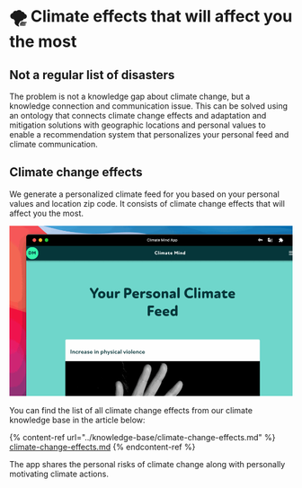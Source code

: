 # 🌪 Climate effects that will affect you the most

## Not a regular list of disasters

The problem is not a knowledge gap about climate change, but a knowledge connection and communication issue. This can be solved using an ontology that connects climate change effects and adaptation and mitigation solutions with geographic locations and personal values to enable a recommendation system that personalizes your personal feed and climate communication.

## Climate change effects

We generate a personalized climate feed for you based on your personal values and location zip code. It consists of climate change effects that will affect you the most.&#x20;

![](../.gitbook/assets/feed.gif)

You can find the list of all climate change effects from our climate knowledge base in the article below:

{% content-ref url="../knowledge-base/climate-change-effects.md" %}
[climate-change-effects.md](../knowledge-base/climate-change-effects.md)
{% endcontent-ref %}

The app shares the personal risks of climate change along with personally motivating climate actions.&#x20;
